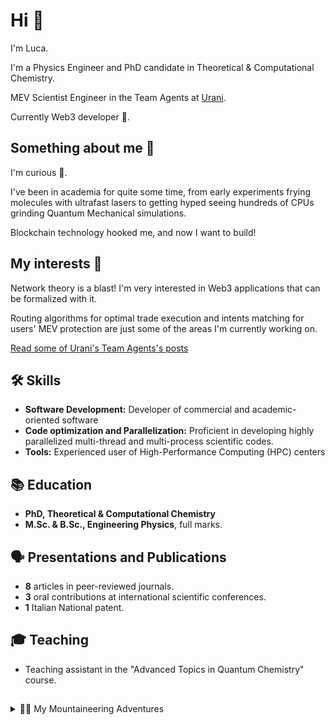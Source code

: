 # Hi 👋

I'm Luca.

I'm a Physics Engineer and PhD candidate in Theoretical & Computational Chemistry.

MEV Scientist Engineer in the Team Agents at [Urani](https://github.com/urani-trade).

Currently Web3 developer 🚀.

## Something about me 🤔

I'm curious 🙂.

I've been in academia for quite some time, from early experiments frying molecules with ultrafast lasers to getting hyped seeing hundreds of CPUs grinding Quantum Mechanical simulations. 

Blockchain technology hooked me, and now I want to build! 

## My interests 🎯

Network theory is a blast! I'm very interested in Web3 applications that can be formalized with it.

Routing algorithms for optimal trade execution and intents matching for users' MEV protection are just some of the areas I'm currently working on.

[Read some of Urani's Team Agents's posts](https://www.urani.trade/blog)


## 🛠 Skills

- **Software Development:** Developer of commercial and academic-oriented software
- **Code optimization and Parallelization:** Proficient in developing highly parallelized multi-thread and multi-process scientific codes.
- **Tools:** Experienced user of High-Performance Computing (HPC) centers

## 📚 Education

- **PhD, Theoretical & Computational Chemistry** 
- **M.Sc. & B.Sc., Engineering Physics**, full marks.

## 🗣️ Presentations and Publications

- **8** articles in peer-reviewed journals.
- **3** oral contributions at international scientific conferences.
- **1** Italian National patent.

## 🎓 Teaching

- Teaching assistant in the "Advanced Topics in Quantum Chemistry" course.

##

<details>
  <summary> 🧗🏼 My Mountaineering Adventures</summary>
  <br><br>
  Ok all this was quite boring..
  <br>
  Outside of my professional life, I am a passionate alpinist with more than 60 alpine climbs on record. 
  <br>
  The mountains help me put life's problems into perspective :)

<br><br>
Below are some photos I like from my climbs:
<div>
    <img src="https://github.com/luca-nik/luca/blob/main/images/IMG_20230713_192947_840.jpg" width="300", alt="On the summit of the Dent du Geant on the Mont Blanc Massif, 4013 slm">
  <div style="text-align: center;"> On the summit of the Dent du Geant 
   on the Mont Blanc Massif, 4013 slm (2023)</div>
</div>
<br><br>
<div>
    <img src="https://github.com/luca-nik/luca/blob/main/images/20240216_102812(1).jpg" width="300", alt="">
  <div style="text-align: center;">On the second pitch of the "Sword of Damocles" ice waterfall (2024)</div>
</div>
